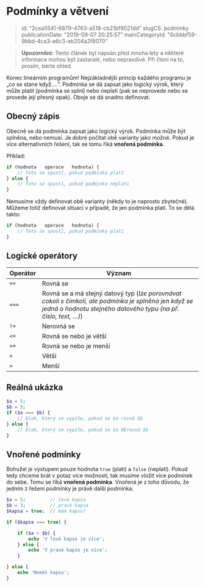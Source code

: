 Podmínky a větvení
==================

> id: "2cea5541-6879-4763-a518-cb21bf9021dd"
> slugCS: podminky
> publicationDate: "2019-09-07 20:25:57"
> mainCategoryId: "6cbbbf59-9bbd-4ca3-a6c3-eb204a2f8070"

> **Upozornění:** Tento článek byl napsán před mnoha lety a některé informace mohou být zastaralé, nebo nepravdivé. Při čtení na to, prosím, berte ohled.

Konec lineárním programům! Nejzákladnější princip každého programu je „co se stane když....“. Podmínka se dá zapsat jako logický výrok, který může platit (podmínka se splní) nebo neplatí (pak se neprovede nebo se provede její přesný opak). Oboje se dá snadno definovat.

Obecný zápis
------------

Obecně se dá podmínka zapsat jako logický výrok. Podmínka může být splněna, nebo nemusí. Je dobré počítat obě varianty jako možné. Pokud je více alternativních řešení, tak se tomu říká **vnořená podmínka**.

Příklad:

```php
if (hodnota   operace   hodnota) {
	// Toto se spustí, pokud podmínka platí
} else {
	// Toto se spustí, pokud podmínka neplatí
}
```

Nemusíme vždy definovat obě varianty (někdy to je naprosto zbytečné). Můžeme totiž definovat situaci v případě, že jen podmínka platí. To se dělá takto:

```php
if (hodnota   operace   hodnota) {
	// Toto se spustí, pokud podmínka platí
}
```

Logické operátory
--------------------------

| Operátor | Význam
|----------|---------
| `==`     | Rovná se
| `===`    | Rovná se a má stejný datový typ (*lze porovnávat cokoli s čímkoli, ale podmínka je splněna jen když se jedná o hodnotu stejného datového typu (na př. číslo, text, …)*)
| `!=`     | Nerovná se
| `<=`     | Rovná se nebo je větší
| `>=`     | Rovná se nebo je menší
| `<`      | Větší
| `>`      | Menší

Reálná ukázka
--------------------------

```php
$a = 5;
$b = 3;
if ($a === $b) {
	// blok, který se vypíše, pokud se $a rovná $b
} else {
	// blok, který se vypíše, pokud se $a NErovná $b
}
```

Vnořené podmínky
--------------------------

Bohužel je výstupem pouze hodnota `true` (platí) a `false` (neplatí). Pokud tedy chceme brát v potaz více možností, tak musíme vložit více podmínek do sebe. Tomu se říká **vnořená podmínka**. Vnořená je z toho důvodu, že jedním z řešení podmínky je právě další podmínka.

```php
$a = 5;         // levá kapsa
$b = 3;         // pravá kapsa
$kapsa = true;  // mám kapsu?

if ($kapsa === true) {

	if ($a > $b) {
		echo 'V levé kapse je více';
	} else {
		echo 'V pravé kapse je více';
	}

} else {
	echo 'Nemáš kapsu';
}
```
